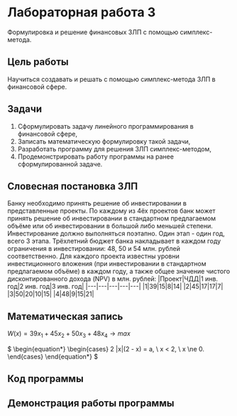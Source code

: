 # Лабораторная работа 3
Формулировка и решение финансовых ЗЛП с помощью симплекс-метода.
## Цель работы
Научиться создавать и решать с помощью симплекс-метода ЗЛП в финансовой сфере.
## Задачи
1. Сформулировать задачу линейного программирования в финансовой сфере,
2. Записать математическую формулировку такой задачи,
3. Разработать программу для решения ЗЛП симплекс-методом,
4. Продемонстрировать работу программы на ранее сформулированной задаче.
## Словесная постановка ЗЛП
Банку необходимо принять решение об инвестировании в представленные проекты. По каждому из 4ёх проектов банк может принять решение об инвестировании в стандартном предлагаемом объёме или об инвестировании в большой либо меньшей степени.\
Инвестирование должно выполняться поэтапно. Один этап - один год, всего 3 этапа. Трёхлетний бюджет банка накладывает в каждом году ограничения в инвестировании: 48, 50 и 54 млн. рублей соответственно. Для каждого проекта известны уровни инвестиционного вложения (при инвестировании в стандартном предлагаемом объёме) в каждом году, а также общее значение чистого дисконтированного дохода (NPV) в млн. рублей:
|Проект|ЧДД|1 инв. год|2 инв. год|3 инв. год|
|---|---|---|---|---|
|1|39|15|8|14|
|2|45|17|17|7|
|3|50|20|10|15|
|4|48|9|15|21|
## Математическая запись
$W(x) = 39x_1 + 45x_2 + 50x_3 + 48x_4 \rightarrow max$

$
\begin{equation*}
 \begin{cases}
   2 |x|(2 - x) = a, 
   \\
   x < 2,
   \\
   x \ne 0.
 \end{cases}
\end{equation*}
$
## Код программы
## Демонстрация работы программы
